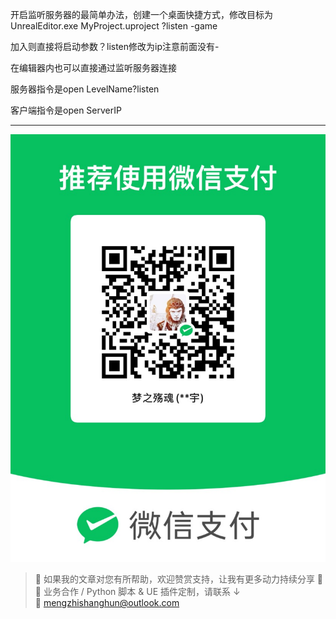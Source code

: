 开启监听服务器的最简单办法，创建一个桌面快捷方式，修改目标为UnrealEditor.exe MyProject.uproject ?listen -game

加入则直接将启动参数？listen修改为ip注意前面没有-

在编辑器内也可以直接通过监听服务器连接

服务器指令是open LevelName?listen

客户端指令是open ServerIP

---

![微信支付](https://raw.githubusercontent.com/mengzhishanghun/mengzhishanghun/main/PayCodes/WeChatPay.jpg)

> 📢 如果我的文章对您有所帮助，欢迎赞赏支持，让我有更多动力持续分享 🙏  
> 💼 业务合作 / Python 脚本 & UE 插件定制，请联系 ↓  
> 📧 [mengzhishanghun@outlook.com](mengzhishanghun@outlook.com)